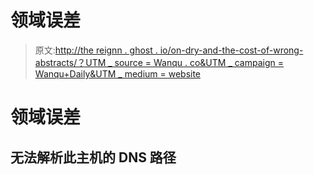 # 领域误差

> 原文:[http://the reignn . ghost . io/on-dry-and-the-cost-of-wrong-abstracts/？UTM _ source = Wanqu . co&UTM _ campaign = Wanqu+Daily&UTM _ medium = website](http://thereignn.ghost.io/on-dry-and-the-cost-of-wrongful-abstractions/?utm_source=wanqu.co&utm_campaign=Wanqu+Daily&utm_medium=website)

# 领域误差

## 无法解析此主机的 DNS 路径